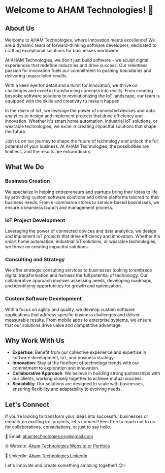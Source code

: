# Welcome to AHAM Technologies! 👋

## About Us

Welcome to AHAM Technologies, where innovation meets excellence! We are a dynamic team of forward-thinking software developers, dedicated to crafting exceptional solutions for businesses worldwide.

At AHAM Technologies, we don't just build software - we sculpt digital experiences that redefine industries and drive success. Our relentless passion for innovation fuels our commitment to pushing boundaries and delivering unparalleled results.

With a keen eye for detail and a thirst for innovation, we thrive on challenges and excel in transforming concepts into reality. From creating bespoke software solutions to revolutionizing the IoT landscape, our team is equipped with the skills and creativity to make it happen.

In the realm of IoT, we leverage the power of connected devices and data analytics to design and implement projects that drive efficiency and innovation. Whether it's smart home automation, industrial IoT solutions, or wearable technologies, we excel in creating impactful solutions that shape the future.

Join us on our journey to shape the future of technology and unlock the full potential of your business. At AHAM Technologies, the possibilities are limitless, and the results are extraordinary.

## What We Do

### Business Creation
We specialize in helping entrepreneurs and startups bring their ideas to life by providing custom software solutions and online platforms tailored to their business needs. From e-commerce stores to service-based businesses, we ensure a seamless launch and management process.

### IoT Project Development
Leveraging the power of connected devices and data analytics, we design and implement IoT projects that drive efficiency and innovation. Whether it's smart home automation, industrial IoT solutions, or wearable technologies, we thrive on creating impactful solutions.

### Consulting and Strategy
We offer strategic consulting services to businesses looking to embrace digital transformation and harness the full potential of technology. Our collaborative approach involves assessing needs, developing roadmaps, and identifying opportunities for growth and optimization.

### Custom Software Development
With a focus on agility and quality, we develop custom software applications that address specific business challenges and deliver measurable results. From mobile apps to enterprise systems, we ensure that our solutions drive value and competitive advantage.

## Why Work With Us

- **Expertise**: Benefit from our collective experience and expertise in software development, IoT, and business strategy.
- **Innovation**: Stay at the forefront of technology trends with our commitment to exploration and innovation.
- **Collaborative Approach**: We believe in building strong partnerships with our clients, working closely together to achieve mutual success.
- **Scalability**: Our solutions are designed to scale with businesses, ensuring flexibility and adaptability to evolving needs.

## Let's Connect

If you're looking to transform your ideas into successful businesses or embark on exciting IoT projects, let's connect! Feel free to reach out to us for collaborations, consultations, or just to say hello.

📧 Email: ahamtechnologies.org@gmail.com

🌐 Website: [Aham Technologies Website or Portfolio](https://ahamtechnologies.com/)

🔗 LinkedIn: [Aham Technologies LinkedIn](https://www.linkedin.com/in/aham-technologies/)

Let's innovate and create something amazing together! 😊✨
